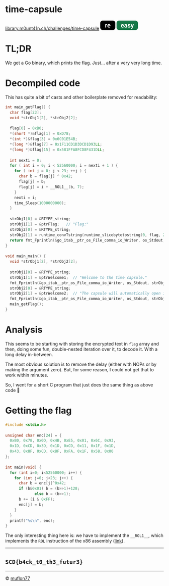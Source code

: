 # time-capsule

[library.m0unt41n.ch/challenges/time-capsule](https://library.m0unt41n.ch/challenges/time-capsule) ![](../../resources/re.svg) ![](../../resources/easy.svg) 

# TL;DR

We get a Go binary, which prints the flag. Just... after a very very long time.

# Decompiled code

This has quite a bit of casts and other boilerplate removed for readability:

```c
int main_getFlag() {
  char flag[23];
  void *strObj1[2], *strObj2[2];

  flag[0] = 0xB0;
  *(short *)&flag[1] = 0xD78;
  *(int *)&flag[3] = 0x6C01E54B;
  *(long *)&flag[7] = 0x1F11CD1D3DCD1D93LL;
  *(long *)&flag[15] = 0x581FFA8FCD8F431DLL;

  int nexti = 0;
  for ( int i = 0; i < 52560000; i = nexti + 1 ) {
    for ( int j = 0; j < 23; ++j ) {
      char b = flag[j] ^ 0x42;
      flag[j] = b;
      flag[j] = i + __ROL1__(b, 7);
    }
    nexti = i;
    time_Sleep(1000000000);
  }

  strObj1[0] = &RTYPE_string;
  strObj1[1] = &ptrFlag;   // "Flag:"
  strObj2[0] = &RTYPE_string;
  strObj2[1] = runtime_convTstring(runtime_slicebytetostring(0, flag, 23), flag);;
  return fmt_Fprintln(&go_itab__ptr_os_File_comma_io_Writer, os_Stdout, strObj1);
}

void main_main() {
  void *strObj1[2], *strObj2[2];

  strObj1[0] = &RTYPE_string;
  strObj1[1] = &ptrWelcome1;  // "Welcome to the time capsule."
  fmt_Fprintln(&go_itab__ptr_os_File_comma_io_Writer, os_Stdout, strObj1);
  strObj2[0] = &RTYPE_string;
  strObj2[1] = &ptrWelcome2;  // "The capsule will automatically open in 100 years."
  fmt_Fprintln(&go_itab__ptr_os_File_comma_io_Writer, os_Stdout, strObj2);
  main_getFlag();
}
```

# Analysis

This seems to be starting with storing the encrypted text in `flag` array and then, doing
some fun, double-nested iteration over it, to decode it. With a long delay in-between.

The most obvious solution is to remove the delay (either with NOPs or by making the
argument zero). But, for some reason, I could not get that to work within minutes.

So, I went for a short C program that just does the same thing as above code &#128578;

# Getting the flag

```c
#include <stdio.h>

unsigned char enc[24] = {
  0xB0, 0x78, 0x0D, 0x4B, 0xE5, 0x01, 0x6C, 0x93,
  0x1D, 0xCD, 0x3D, 0x1D, 0xCD, 0x11, 0x1F, 0x1D,
  0x43, 0x8F, 0xCD, 0x8F, 0xFA, 0x1F, 0x58, 0x00
};

int main(void) {
  for (int i=0; i<52560000; i++) {
    for (int j=0; j<23; j++) {
      char b = enc[j]^0x42;
      if (b&0x01) b = (b>>1)+128;
             else b = (b>>1);
      b += (i & 0xFF);
      enc[j] = b;
    }
  }
  printf("%s\n", enc);
}
```

The only interesting thing here is: we have to implement the `__ROL1__`, which
implements the `ROL` instruction of the x86 assembly
([link](https://www.aldeid.com/wiki/X86-assembly/Instructions/rol)).

---

## `SCD{b4ck_t0_th3_futur3}`


<hr>

&copy; [muflon77](https://library.m0unt41n.ch/players/805ae1c8-9fe4-5816-b4a4-5057fa6eedb1)
